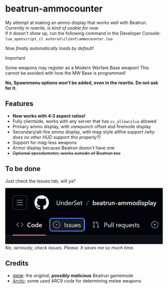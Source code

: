 # beatrun-ammocounter
My attempt at making an ammo display that works well with Beatrun. *Currently in rewrite, is kind of usable for now.*<br>If it doesn't show up, run the following command in the Developer Console: `lua_openscript_cl autorun\client\ammocounter.lua`

*Now finally automatically loads by default!*

> [!IMPORTANT]
> Some weapons may register as a Modern Warfare Base weapon! This cannot be avoided with how the MW Base is programmed!

**No, Spawnmenu options *won't* be added, even in the rewrite. Do not ask for it.**

## Features
- **Now works with 4:3 aspect ratios!**
- Fully clientside, works with any server that has `sv_allowcslua` allowed
- Primary ammo display, with viewpunch offset and firemode display
- Secondary/alt-fire ammo display, with mag-style altfire support *(why does no other HUD support this properly?)*
- Support for mag-less weapons
- Armor display because Beatrun doesn't have one
- ~~Optional speedometer, works outside of Beatrun too~~

## To be done
Just check the Issues tab, will ya?

![image of the Issues tab](images/checkissues.png)
<br>*No, seriously, check Issues. Please. It saves me so much time.*

## Credits
- [datæ](https://steamcommunity.com/id/75651121243836): the *original, **possibly malicious*** Beatrun gamemode
- [Arctic](https://github.com/haodongmo): some used ARC9 code for determining melee weapons
